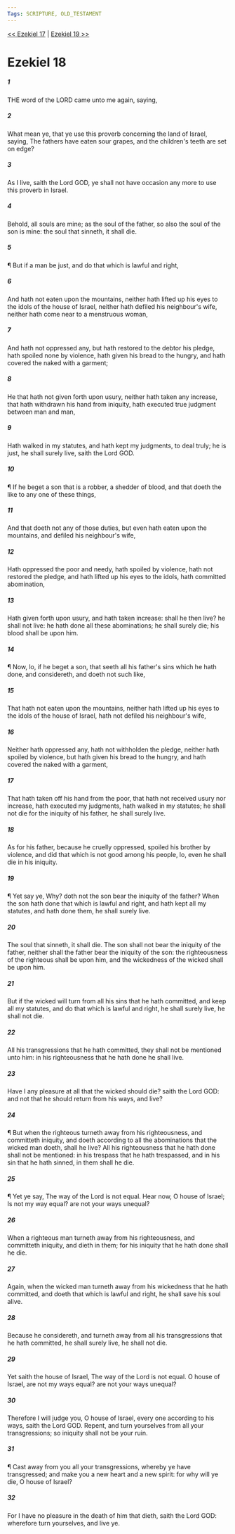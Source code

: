 ```yaml
---
Tags: SCRIPTURE, OLD_TESTAMENT
---
```


[<< Ezekiel 17](OLD_TESTAMENT/26_Ezekiel/Ezekiel_17.md) | [Ezekiel 19 >>](OLD_TESTAMENT/26_Ezekiel/Ezekiel_19.md)

# Ezekiel 18

##### 1

THE word of the LORD came unto me again, saying,

##### 2

What mean ye, that ye use this proverb concerning the land of Israel, saying, The fathers have eaten sour grapes, and the children's teeth are set on edge?

##### 3

As I live, saith the Lord GOD, ye shall not have occasion any more to use this proverb in Israel.

##### 4

Behold, all souls are mine; as the soul of the father, so also the soul of the son is mine: the soul that sinneth, it shall die.

##### 5

¶ But if a man be just, and do that which is lawful and right,

##### 6

And hath not eaten upon the mountains, neither hath lifted up his eyes to the idols of the house of Israel, neither hath defiled his neighbour's wife, neither hath come near to a menstruous woman,

##### 7

And hath not oppressed any, but hath restored to the debtor his pledge, hath spoiled none by violence, hath given his bread to the hungry, and hath covered the naked with a garment;

##### 8

He that hath not given forth upon usury, neither hath taken any increase, that hath withdrawn his hand from iniquity, hath executed true judgment between man and man,

##### 9

Hath walked in my statutes, and hath kept my judgments, to deal truly; he is just, he shall surely live, saith the Lord GOD.

##### 10

¶ If he beget a son that is a robber, a shedder of blood, and that doeth the like to any one of these things,

##### 11

And that doeth not any of those duties, but even hath eaten upon the mountains, and defiled his neighbour's wife,

##### 12

Hath oppressed the poor and needy, hath spoiled by violence, hath not restored the pledge, and hath lifted up his eyes to the idols, hath committed abomination,

##### 13

Hath given forth upon usury, and hath taken increase: shall he then live? he shall not live: he hath done all these abominations; he shall surely die; his blood shall be upon him.

##### 14

¶ Now, lo, if he beget a son, that seeth all his father's sins which he hath done, and considereth, and doeth not such like,

##### 15

That hath not eaten upon the mountains, neither hath lifted up his eyes to the idols of the house of Israel, hath not defiled his neighbour's wife,

##### 16

Neither hath oppressed any, hath not withholden the pledge, neither hath spoiled by violence, but hath given his bread to the hungry, and hath covered the naked with a garment,

##### 17

That hath taken off his hand from the poor, that hath not received usury nor increase, hath executed my judgments, hath walked in my statutes; he shall not die for the iniquity of his father, he shall surely live.

##### 18

As for his father, because he cruelly oppressed, spoiled his brother by violence, and did that which is not good among his people, lo, even he shall die in his iniquity.

##### 19

¶ Yet say ye, Why? doth not the son bear the iniquity of the father? When the son hath done that which is lawful and right, and hath kept all my statutes, and hath done them, he shall surely live.

##### 20

The soul that sinneth, it shall die. The son shall not bear the iniquity of the father, neither shall the father bear the iniquity of the son: the righteousness of the righteous shall be upon him, and the wickedness of the wicked shall be upon him.

##### 21

But if the wicked will turn from all his sins that he hath committed, and keep all my statutes, and do that which is lawful and right, he shall surely live, he shall not die.

##### 22

All his transgressions that he hath committed, they shall not be mentioned unto him: in his righteousness that he hath done he shall live.

##### 23

Have I any pleasure at all that the wicked should die? saith the Lord GOD: and not that he should return from his ways, and live?

##### 24

¶ But when the righteous turneth away from his righteousness, and committeth iniquity, and doeth according to all the abominations that the wicked man doeth, shall he live? All his righteousness that he hath done shall not be mentioned: in his trespass that he hath trespassed, and in his sin that he hath sinned, in them shall he die.

##### 25

¶ Yet ye say, The way of the Lord is not equal. Hear now, O house of Israel; Is not my way equal? are not your ways unequal?

##### 26

When a righteous man turneth away from his righteousness, and committeth iniquity, and dieth in them; for his iniquity that he hath done shall he die.

##### 27

Again, when the wicked man turneth away from his wickedness that he hath committed, and doeth that which is lawful and right, he shall save his soul alive.

##### 28

Because he considereth, and turneth away from all his transgressions that he hath committed, he shall surely live, he shall not die.

##### 29

Yet saith the house of Israel, The way of the Lord is not equal. O house of Israel, are not my ways equal? are not your ways unequal?

##### 30

Therefore I will judge you, O house of Israel, every one according to his ways, saith the Lord GOD. Repent, and turn yourselves from all your transgressions; so iniquity shall not be your ruin.

##### 31

¶ Cast away from you all your transgressions, whereby ye have transgressed; and make you a new heart and a new spirit: for why will ye die, O house of Israel?

##### 32

For I have no pleasure in the death of him that dieth, saith the Lord GOD: wherefore turn yourselves, and live ye.

